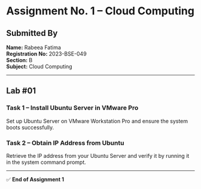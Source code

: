 # Assignment No. 1 – Cloud Computing

## Submitted By
**Name:** Rabeea Fatima  
**Registration No:** 2023-BSE-049  
**Section:** B  
**Subject:** Cloud Computing  

---

## Lab #01

### Task 1 – Install Ubuntu Server in VMware Pro
Set up Ubuntu Server on VMware Workstation Pro and ensure the system boots successfully.

### Task 2 – Obtain IP Address from Ubuntu
Retrieve the IP address from your Ubuntu Server and verify it by running it in the system command prompt.

---

✅ **End of Assignment 1**

